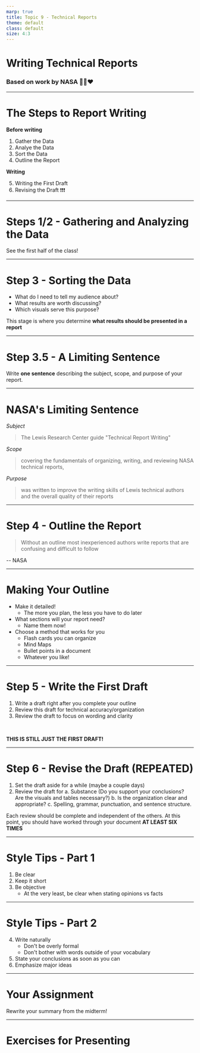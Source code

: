 ```yaml
---
marp: true
title: Topic 9 - Technical Reports
theme: default
class: default
size: 4:3
---
```


# Writing Technical Reports

### Based on work by NASA :rocket::moon::heart:

---

# The Steps to Report Writing

**Before writing**

1. Gather the Data
2. Analye the Data
3. Sort the Data
4. Outline the Report

**Writing**

5. Writing the First Draft
6. Revising the Draft :exclamation::exclamation::exclamation:


---

# Steps 1/2 -  Gathering and Analyzing the Data

See the first half of the class! 

---


# Step 3 -  Sorting the Data

- What do I need to tell my audience about?
- What results are worth discussing?
- Which visuals serve this purpose?

This stage is where you determine **what results should be presented in a report**


---

# Step 3.5 - A Limiting Sentence

Write **one sentence** describing the subject, scope, and purpose of your report.

---

# NASA's Limiting Sentence

*Subject*

> The Lewis Research Center guide "Technical Report Writing" 

*Scope*

>covering the fundamentals of organizing, writing, and reviewing NASA technical reports, 

*Purpose*

>was written to improve the writing skills of Lewis technical authors and the overall quality of their reports

---

# Step 4 - Outline the Report

> Without an outline most inexperienced authors write reports that are confusing and difficult to follow

-- NASA

---

# Making Your Outline

- Make it detailed!
    - The more you plan, the less you have to do later
- What sections will your report need?
    - Name them now!
- Choose a method that works for you
    - Flash cards you can organize
    - Mind Maps
    - Bullet points in a document
    - Whatever you like!

---

# Step 5 - Write the First Draft

1. Write a draft right after you complete your outline
2. Review this draft for technical accuracy/organization
3. Review the draft to focus on wording and clarity

<br>

**THIS IS STILL JUST THE FIRST DRAFT!**

---

# Step 6 - Revise the Draft (REPEATED)

1. Set the draft aside for a while (maybe a couple days)
2. Review the draft for
    a. Substance (Do you support your conclusions? Are the visuals and tables necessary?)
    b. Is the organization clear and appropriate?
    c. Spelling, grammar, punctuation, and sentence structure.

Each review should be complete and independent of the others. At this point, you should have worked through your document **AT LEAST SIX TIMES**

---

# Style Tips - Part 1

1. Be clear
2. Keep it short
3. Be objective
    - At the very least, be clear when stating opinions vs facts

---

# Style Tips - Part 2

4. Write naturally
    - Don't be overly formal
    - Don't bother with words outside of your vocabulary
5. State your conclusions as soon as you can
6. Emphasize major ideas

---

# Your Assignment

Rewrite your summary from the midterm!

---

# Exercises for Presenting